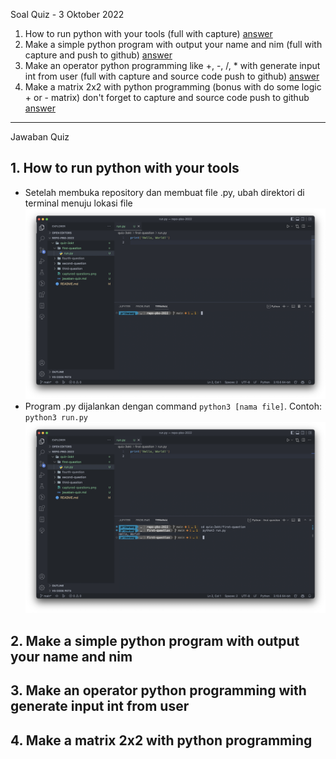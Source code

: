 Soal Quiz - 3 Oktober 2022

1. How to run python with your tools (full with capture)
   [answer](#1-how-to-run-python-with-your-tools)
2. Make a simple python program with output your name and nim (full with capture and
   push to github)
   [answer](#2-make-a-simple-python-program-with-output-your-name-and-nim)
3. Make an operator python programming like +, -, /, \* with generate input int from
   user (full with capture and source code push to github)
   [answer](#3-make-an-operator-python-programming-with-generate-input-int-from-user)
4. Make a matrix 2x2 with python programming (bonus with do some logic + or - matrix)
   don't forget to capture and source code push to github
   [answer](#4-make-a-matrix-2x2-with-python-programming)

---

Jawaban Quiz

## 1. How to run python with your tools

- Setelah membuka repository dan membuat file .py, ubah direktori di terminal menuju
  lokasi file <img src="./first-question/step-1.png" />
- Program .py dijalankan dengan command `python3 [nama file]`. Contoh:
  `python3 run.py` <img src="./first-question/step-2.png" />

## 2. Make a simple python program with output your name and nim

## 3. Make an operator python programming with generate input int from user

## 4. Make a matrix 2x2 with python programming
